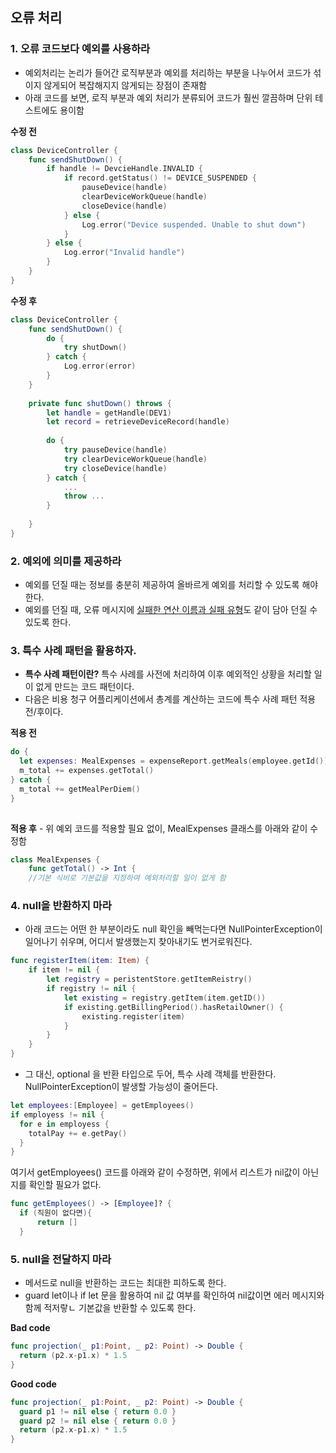 ## 오류 처리
### 1. 오류 코드보다 예외를 사용하라
- 예외처리는 논리가 들어간 로직부분과 예외를 처리하는 부분을 나누어서 코드가 섞이지 않게되어 복잡해지지 않게되는 장점이 존재함
- 아래 코드를 보면, 로직 부분과 예외 처리가 분류되어 코드가 훨씬 깔끔하며 단위 테스트에도 용이함

**수정 전**
```swift
class DeviceController {
    func sendShutDown() {
        if handle != DevcieHandle.INVALID {
            if record.getStatus() != DEVICE_SUSPENDED {
                pauseDevice(handle)
                clearDeviceWorkQueue(handle)
                closeDevice(handle)
            } else {
                Log.error("Device suspended. Unable to shut down")
            }
        } else {
            Log.error("Invalid handle")
        }
    }
}
```

**수정 후**
```swift
class DeviceController {
    func sendShutDown() {
        do {
            try shutDown()    
        } catch {
            Log.error(error)
        }
    }
    
    private func shutDown() throws {
        let handle = getHandle(DEV1)
        let record = retrieveDeviceRecord(handle)
        
        do {
            try pauseDevice(handle)
            try clearDeviceWorkQueue(handle)
            try closeDevice(handle)       
        } catch {
            ...
            throw ...
        }
        
    }
}
```

### 2. 예외에 의미를 제공하라
-  예외를 던질 때는 정보를 충분히 제공하여 올바르게 예외를 처리할 수 있도록 해야한다.
-  예외를 던질 때, 오류 메시지에 <u>실패한 연산 이름과 실패 유형</u>도 같이 담아 던질 수 있도록 한다.

### 3. 특수 사례 패턴을 활용하자.
- **특수 사례 패턴이란?** 특수 사례를 사전에 처리하여 이후 예외적인 상황을 처리할 일이 없게 만드는 코드 패턴이다.
- 다음은 비용 청구 어플리케이션에서 총계를 계산하는 코드에 특수 사례 패턴 적용 전/후이다.

**적용 전**
```swift
do {
  let expenses: MealExpenses = expenseReport.getMeals(employee.getId()) //식비
  m_total += expenses.getTotal()
} catch {
  m_total += getMealPerDiem()
}
  
```

**적용 후** - 위 예외 코드를 적용할 필요 없이, MealExpenses 클래스를 아래와 같이 수정함
```swift
class MealExpenses {
    func getTotal() -> Int {
    //기본 식비로 기본값을 지정하여 예외처리할 일이 없게 함
```

### 4. null을 반환하지 마라
- 아래 코드는 어떤 한 부분이라도 null 확인을 빼먹는다면 NullPointerException이 일어나기 쉬우며, 어디서 발생했는지 찾아내기도 번거로워진다.

```swift
func registerItem(item: Item) {
    if item != nil {
        let registry = peristentStore.getItemReistry()
        if registry != nil {
            let existing = registry.getItem(item.getID())
            if existing.getBillingPeriod().hasRetailOwner() {
                existing.register(item)
            }
        } 
    }
}
```
- 그 대신, optional 을 반환 타입으로 두어, 특수 사례 객체를 반환한다. NullPointerException이 발생할 가능성이 줄어든다.

```swift
let employees:[Employee] = getEmployees()
if employess != nil {
  for e in employess {
    totalPay += e.getPay()
  }
}
```
여기서 getEmployees() 코드를 아래와 같이 수정하면, 위에서 리스트가 nil값이 아닌지를 확인할 필요가 없다.
```swift
func getEmployees() -> [Employee]? {
  if (직원이 없다면){
      return []
  }
```

### 5. null을 전달하지 마라
- 메서드로 null을 반환하는 코드는 최대한 피하도록 한다.
- guard let이나 if let 문을 활용하여 nil 값 여부를 확인하여 nil값이면 에러 메시지와 함께 적저랗ㄴ 기본값을 반환할 수 있도록 한다.

**Bad code**
```swift
func projection(_ p1:Point, _ p2: Point) -> Double {
  return (p2.x-p1.x) * 1.5 
}
```

**Good code**
```swift
func projection(_ p1:Point, _ p2: Point) -> Double {
  guard p1 != nil else { return 0.0 }
  guard p2 != nil else { return 0.0 }
  return (p2.x-p1.x) * 1.5
}
```
